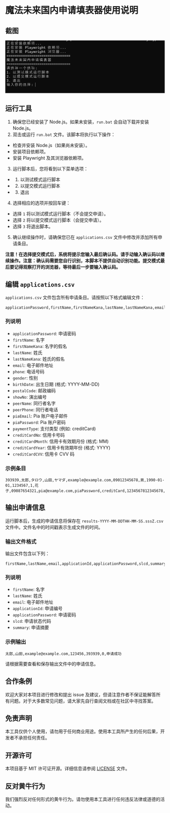 # 魔法未来国内申请填表器使用说明

## 截图

![工具截图](screenshot.png)

## 运行工具

1. 确保您已经安装了 Node.js。如果未安装，`run.bat` 会自动下载并安装 Node.js。
2. 双击或运行 `run.bat` 文件。该脚本将执行以下操作：

- 检查并安装 Node.js（如果尚未安装）。
- 安装项目依赖项。
- 安装 Playwright 及其浏览器依赖项。

3. 运行脚本后，您将看到以下菜单选项：

- 1. 以测试模式运行脚本
- 2. 以提交模式运行脚本
- 3. 退出

4. 选择相应的选项并按回车键：

- 选择 `1` 将以测试模式运行脚本（不会提交申请）。
- 选择 `2` 将以提交模式运行脚本（会提交申请）。
- 选择 `3` 将退出脚本。

5. 确认继续操作时，请确保您已在 `applications.csv` 文件中修改并添加所有申请条目。

**注意！在选择提交模式后，系统将提示您输入最后确认码。请手动输入确认码以继续操作。注意：确认码需要您自行识别，本脚本不提供自动识别功能。提交模式最后要记得观察打开的浏览器，等待最后一步要输入确认码。**

## 编辑 `applications.csv`

`applications.csv` 文件包含所有申请条目。请按照以下格式编辑文件：

```plaintext
applicationPassword,firstName,firstNameKana,lastName,lastNameKana,email,phone,gender,birthDate,postalCode,showNo,peerName,peerPhone,piaEmail,piaPassword,paymentType,creditCardNo,creditCardMonth,creditCardYear,creditCardCVV
```

### 列说明

- `applicationPassword`: 申请密码
- `firstName`: 名字
- `firstNameKana`: 名字的假名
- `lastName`: 姓氏
- `lastNameKana`: 姓氏的假名
- `email`: 电子邮件地址
- `phone`: 电话号码
- `gender`: 性别
- `birthDate`: 出生日期 (格式: YYYY-MM-DD)
- `postalCode`: 邮政编码
- `showNo`: 演出编号
- `peerName`: 同行者名字
- `peerPhone`: 同行者电话
- `piaEmail`: Pia 账户电子邮件
- `piaPassword`: Pia 账户密码
- `paymentType`: 支付类型 (例如: creditCard)
- `creditCardNo`: 信用卡号码
- `creditCardMonth`: 信用卡有效期月份 (格式: MM)
- `creditCardYear`: 信用卡有效期年份 (格式: YYYY)
- `creditCardCVV`: 信用卡 CVV 码

### 示例条目

```plaintext
393939,太郎,タロウ,山田,ヤマダ,example@example.com,09012345678,男,1990-01-01,1234567,1,花子,09087654321,pia@example.com,piaPassword,creditCard,1234567812345678,12,2025,123
```

## 输出申请信息

运行脚本后，生成的申请信息将保存在 `results-YYYY-MM-DDTHH-MM-SS.sssZ.csv` 文件中。文件名中的时间戳表示生成文件的时间。

### 输出文件格式

输出文件包含以下列：

```plaintext
firstName,lastName,email,applicationId,applicationPassword,slcd,summary
```

### 列说明

- `firstName`: 名字
- `lastName`: 姓氏
- `email`: 电子邮件地址
- `applicationId`: 申请编号
- `applicationPassword`: 申请密码
- `slcd`: 申请状态代码
- `summary`: 申请摘要

### 示例输出

```plaintext
太郎,山田,example@example.com,123456,393939,0,申请成功
```

请根据需要查看和保存输出文件中的申请信息。

## 合作条例

欢迎大家对本项目进行修改和提出 issue 及建议，但请注意作者不保证能解答所有问题。对于大多数常见问题，请大家先自行查阅文档或在社区中寻找答案。

## 免责声明

本工具仅供个人使用，请勿用于任何商业用途。使用本工具所产生的任何后果，开发者不承担任何责任。

## 开源许可

本项目基于 MIT 许可证开源。详细信息请参阅 [LICENSE](./LICENSE) 文件。

## 反对黄牛行为

我们强烈反对任何形式的黄牛行为。请勿使用本工具进行任何违反法律或道德的活动。
